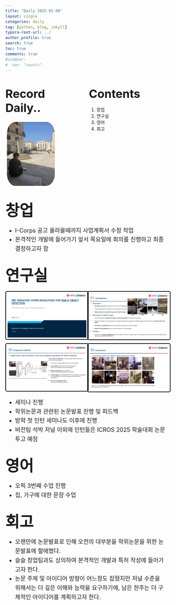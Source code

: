 ```yaml
---
title: "Daily 2025-01-08"
layout: single
categories: daily
tag: [python, blog, jekyll]
typora-root-url: ../
author_profile: true
search: true
toc: true
comments: true
#sidebar:
#  nav: "counts"
---
```


<style>
@media (max-width: 768px) {
  /* Flex 컨테이너의 이미지가 부모 크기에 맞게 조정 */
  div[style*="display: flex;"] img {
    width: 100%;
    height: auto;
  }

  /* Flex 컨테이너의 영상이 부모 크기에 맞게 조정 */
  div[style*="display: flex;"] video {
    width: 100%;
    height: auto;
  }

  /* Grid 이미지는 이미 반응형으로 설정되어 있으므로 추가 수정 불필요 */
  img[style*="width: 415px;"] {
    width: 100%;
    height: auto;
  }

  /* 영상도 화면 크기에 맞게 조정 */
  video {
    max-width: 100%;
    height: auto;
    display: block; /* 중앙 정렬 문제 방지 */
  }
}
</style>

<div style="display: flex; justify-content: space-between; align-items: flex-start;">

  <div style="width: 48%;">
    <h2><span style="font-size: 36px; font-weight: bold;">Record Daily..</span></h2>
    <img src="/images/2023-09-26-first/연구일지1/고민중.jpg" alt="CANVAS" style="border-radius: 20%; width: 150px; padding: 5px;">
  </div>

  <div style="width: 48%;">
    <h2><span style="font-size: 36px; font-weight: bold;">Contents</span></h2>
    <ol>
      <li>창업</li>
      <li>연구실</li>
      <li>영어</li>
      <li>회고</li>
    </ol>
  </div>

</div>

## <span style='font-size: 48px; font-weight: bold;'>창업</span>

<div style="font-size: 18px; line-height: 1.6;">
  <ul>
    <li>I-Corps 공고 올라올때까지 사업계획서 수정 작업</li>
    <li>본격적인 개발에 들어가기 앞서 목요일에 회의를 진행하고 최종 결정하고자 함</li>
  </ul>
</div>

## <span style='font-size: 48px; font-weight: bold;'>연구실</span>

<div style="display: grid; grid-template-columns: repeat(2, 1fr); gap: 10px;">
  <img src="/images/20250108논문발표1.png" alt="운동" style="border: 2px solid #000; border-radius: 5px; padding: 5px; width: 100%; height: auto;">
  <img src="/images/20250108논문발표2.png" alt="운동" style="border: 2px solid #000; border-radius: 5px; padding: 5px; width: 100%; height: auto;">
  <img src="/images/20250108논문발표3.png" alt="운동" style="border: 2px solid #000; border-radius: 5px; padding: 5px; width: 100%; height: auto;">
  <img src="/images/20250108논문발표4.png" alt="운동" style="border: 2px solid #000; border-radius: 5px; padding: 5px; width: 100%; height: auto;">
</div>

<div style="font-size: 18px; line-height: 1.6;">
  <ul>
    <li>세미나 진행</li>
    <li>학위논문과 관련된 논문발표 진행 및 피드백</li>
    <li>방학 첫 인턴 세미나도 이후에 진행</li>
    <li>비전팀 석박 저널 이외에 인턴들은 ICROS 2025 학술대회 논문 투고 예정</li>
  </ul>
</div>

## <span style='font-size: 48px; font-weight: bold;'>영어</span>

<div style="font-size: 18px; line-height: 1.6;">
  <ul>
    <li>오픽 3번째 수업 진행</li>
    <li>집, 가구에 대한 문장 수업</li>
  </ul>
</div>

## <span style="font-size: 48px; font-weight: bold;">회고</span>

<div style="font-size: 18px; line-height: 1.6;">

  <ul>
    <li>오랜만에 논문발표로 인해 오전의 대부분을 학위논문을 위한 논문발표에 할애했다.</li>
    <li>슬슬 창업팀과도 상의하여 본격적인 개발과 특허 작성에 들어가고자 한다.</li>
    <li>논문 주제 및 아이디어 방향이 어느정도 잡혔지만 저널 수준을 위해서는 더 깊은 이해와 능력을 요구하기에, 남은 한주는 더 구체적인 아이디어를 계획하고자 한다.</li>
  </ul>

</div>
